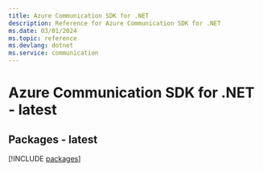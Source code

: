 ```yaml
---
title: Azure Communication SDK for .NET
description: Reference for Azure Communication SDK for .NET
ms.date: 03/01/2024
ms.topic: reference
ms.devlang: dotnet
ms.service: communication
---
```

# Azure Communication SDK for .NET - latest
## Packages - latest
[!INCLUDE [packages](communication-index.md)]